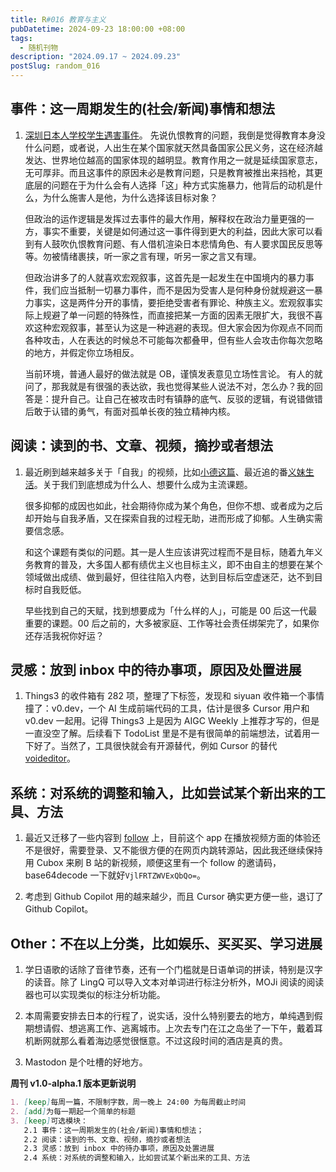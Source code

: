 ```yaml
---
title: R#016 教育与主义
pubDatetime: 2024-09-23 18:00:00 +08:00
tags:
  - 随机刊物
description: "2024.09.17 ~ 2024.09.23"
postSlug: random_016
---
```


## 事件：这一周期发生的(社会/新闻)事情和想法

1. [深圳日本人学校学生遇害事件](https://zh.wikipedia.org/wiki/%E6%B7%B1%E5%9C%B3%E6%97%A5%E6%9C%AC%E4%BA%BA%E5%AD%A6%E6%A0%A1%E5%AD%A6%E7%94%9F%E9%81%87%E5%AE%B3%E4%BA%8B%E4%BB%B6)。
   先说仇恨教育的问题，我倒是觉得教育本身没什么问题，或者说，人出生在某个国家就天然具备国家公民义务，这在经济越发达、世界地位越高的国家体现的越明显。教育作用之一就是延续国家意志，无可厚非。而且这事件的原因未必是教育问题，只是教育被推出来挡枪，其更底层的问题在于为什么会有人选择「这」种方式实施暴力，他背后的动机是什么，为什么施害人是他，为什么选择该目标对象？

   但政治的运作逻辑是发挥过去事件的最大作用，解释权在政治力量更强的一方，事实不重要，关键是如何通过这一事件得到更大的利益，因此大家可以看到有人鼓吹仇恨教育问题、有人借机渲染日本悲情角色、有人要求国民反思等等。勿被情绪裹挟，听一家之言有理，听另一家之言又有理。

   但政治讲多了的人就喜欢宏观叙事，这首先是一起发生在中国境内的暴力事件，我们应当抵制一切暴力事件，而不是因为受害人是何种身份就规避这一暴力事实，这是两件分开的事情，要拒绝受害者有罪论、种族主义。宏观叙事实际上规避了单一问题的特殊性，而直接把某一方面的因素无限扩大，我很不喜欢这种宏观叙事，甚至认为这是一种逃避的表现。但大家会因为你观点不同而各种攻击，人在表达的时候总不可能每次都叠甲，但有些人会攻击你每次忽略的地方，并假定你立场相反。

   当前环境，普通人最好的做法就是 OB，谨慎发表意见立场性言论。
   有人的就问了，那我就是有很强的表达欲，我也觉得某些人说法不对，怎么办？我的回答是：提升自己。让自己在被攻击时有镇静的底气、反驳的逻辑，有说错做错后敢于认错的勇气，有面对孤单长夜的独立精神内核。

## 阅读：读到的书、文章、视频，摘抄或者想法

1. 最近刷到越来越多关于「自我」的视频，比如[小德这篇](https://www.bilibili.com/video/BV1eqtXeiEJ1/)、最近追的番[义妹生活](https://www.bilibili.com/video/BV1mJHMemEEQ)。关于我们到底想成为什么人、想要什么成为主流课题。

   很多抑郁的成因也如此，社会期待你成为某个角色，但你不想、或者成为之后却开始与自我矛盾，又在探索自我的过程无助，进而形成了抑郁。人生确实需要信念感。

   和这个课题有类似的问题。其一是人生应该讲究过程而不是目标，随着九年义务教育的普及，大多国人都有绩优主义也目标主义，即不由自主的想要在某个领域做出成绩、做到最好，但往往陷入内卷，达到目标后空虚迷茫，达不到目标时自我贬低。

   早些找到自己的天赋，找到想要成为「什么样的人」，可能是 00 后这一代最重要的课题。00 后之前的，大多被家庭、工作等社会责任绑架完了，如果你还存活我祝你好运？

## 灵感：放到 inbox 中的待办事项，原因及处置进展

1. Things3 的收件箱有 282 项，整理了下标签，发现和 siyuan 收件箱一个事情撞了：v0.dev，一个 AI 生成前端代码的工具，估计是很多 Cursor 用户和 v0.dev 一起用。记得 Things3 上是因为 AIGC Weekly 上推荐才写的，但是一直没空了解。后续看下 TodoList 里是不是有很简单的前端想法，试着用一下好了。当然了，工具很快就会有开源替代，例如 Cursor 的替代[voideditor](https://voideditor.com/)。

## 系统：对系统的调整和输入，比如尝试某个新出来的工具、方法

1. 最近又迁移了一些内容到 [follow](https://app.follow.is/) 上，目前这个 app 在播放视频方面的体验还不是很好，需要登录、又不能很方便的在网页内跳转源站，因此我还继续保持用 Cubox 来刷 B 站的新视频，顺便这里有一个 follow 的邀请码，base64decode 一下就好`VjlFRTZWVExQbQo=`。

2. 考虑到 Github Copilot 用的越来越少，而且 Cursor 确实更方便一些，退订了 Github Copilot。

## Other：不在以上分类，比如娱乐、买买买、学习进展

1. 学日语歌的话除了音律节奏，还有一个门槛就是日语单词的拼读，特别是汉字的读音。除了 LingQ 可以导入文本对单词进行标注分析外，MOJi 阅读的阅读器也可以实现类似的标注分析功能。

2. 本周需要安排去日本的行程了，说实话，没什么特别要去的地方，单纯遇到假期想请假、想逃离工作、逃离城市。上次去专门在江之岛坐了一下午，戴着耳机断网就那么看着海边感觉很惬意。不过这段时间的酒店是真的贵。

3. Mastodon 是个吐槽的好地方。

**周刊 v1.0-alpha.1 版本更新说明**

```markdown
1. [keep]每周一篇，不限制字数，周一晚上 24:00 为每周截止时间
2. [add]为每一期起一个简单的标题
3. [keep]可选模块：
   2.1 事件：这一周期发生的(社会/新闻)事情和想法；
   2.2 阅读：读到的书、文章、视频，摘抄或者想法
   2.3 灵感：放到 inbox 中的待办事项，原因及处置进展
   2.4 系统：对系统的调整和输入，比如尝试某个新出来的工具、方法
```
